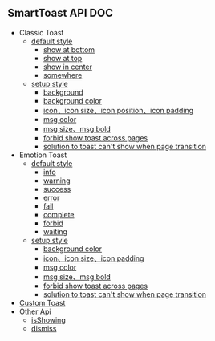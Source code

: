 ## SmartToast API DOC
* Classic Toast
  * [default style](https://github.com/zhiqiang-series/smart-show/wiki/ClassicToast)
    * [show at bottom](https://github.com/zhiqiang-series/smart-show/wiki/ClassicToast#%E5%BA%95%E9%83%A8%E6%98%BE%E7%A4%BA)
    * [show at top](https://github.com/zhiqiang-series/smart-show/wiki/ClassicToast#%E9%A1%B6%E9%83%A8%E6%98%BE%E7%A4%BA)
    * [show in center](https://github.com/zhiqiang-series/smart-show/wiki/ClassicToast#%E5%B1%85%E4%B8%AD%E6%98%BE%E7%A4%BA)
    * [somewhere](https://github.com/zhiqiang-series/smart-show/wiki/ClassicToast#%E4%BB%BB%E6%84%8F%E4%BD%8D%E7%BD%AE%E6%98%BE%E7%A4%BA)
  * [setup style](https://github.com/zhiqiang-series/smart-show/wiki/SetupClassicToast)
    * [background](https://github.com/zhiqiang-series/smart-show/wiki/SetupClassicToast#%E8%AE%BE%E7%BD%AE%E8%83%8C%E6%99%AF)
    * [background color](https://github.com/zhiqiang-series/smart-show/wiki/SetupClassicToast#%E8%AE%BE%E7%BD%AE%E8%83%8C%E6%99%AF%E9%A2%9C%E8%89%B2)
    * [icon、icon size、icon position、icon padding](https://github.com/zhiqiang-series/smart-show/wiki/SetupClassicToast#%E8%AE%BE%E7%BD%AEicon%E5%8F%8A%E5%85%B6%E4%BD%8D%E7%BD%AE%E5%A4%A7%E5%B0%8F%E9%97%B4%E8%B7%9D)
    * [msg color](https://github.com/zhiqiang-series/smart-show/wiki/SetupClassicToast#%E8%AE%BE%E7%BD%AE%E6%96%87%E6%9C%AC%E9%A2%9C%E8%89%B2)
    * [msg size、msg bold](https://github.com/zhiqiang-series/smart-show/wiki/SetupClassicToast#%E8%AE%BE%E7%BD%AE%E6%96%87%E6%9C%AC%E5%A4%A7%E5%B0%8F%E7%B2%97%E7%BB%86)
    * [forbid show toast across pages](https://github.com/zhiqiang-series/smart-show/wiki/SetupClassicToast#%E7%A6%81%E6%AD%A2%E8%B7%A8%E9%A1%B5%E9%9D%A2%E6%98%BE%E7%A4%BAtoast)
    * [solution to toast can't show when page transition](https://github.com/zhiqiang-series/smart-show/wiki/SetupClassicToast#%E9%A1%B5%E9%9D%A2%E8%B7%B3%E8%BD%AC%E7%9A%84%E5%90%8C%E6%97%B6%E6%98%BE%E7%A4%BAtoast%E5%B8%B8%E5%B8%B8%E6%97%A0%E6%B3%95%E6%98%BE%E7%A4%BA%E9%97%AE%E9%A2%98)
* Emotion Toast
  * [default style](https://github.com/the-pig-of-jungle/smart-show/wiki/EmotionToast)
    * [info](https://github.com/the-pig-of-jungle/smart-show/wiki/EmotionToast#info)
    * [warning](https://github.com/the-pig-of-jungle/smart-show/wiki/EmotionToast#warning)
    * [success](https://github.com/the-pig-of-jungle/smart-show/wiki/EmotionToast#success)
    * [error](https://github.com/the-pig-of-jungle/smart-show/wiki/EmotionToast#error)
    * [fail](https://github.com/the-pig-of-jungle/smart-show/wiki/EmotionToast#fail)
    * [complete](https://github.com/the-pig-of-jungle/smart-show/wiki/EmotionToast#complete)
    * [forbid](https://github.com/the-pig-of-jungle/smart-show/wiki/EmotionToast#forbid)
    * [waiting](https://github.com/the-pig-of-jungle/smart-show/wiki/EmotionToast#waiting)
  * [setup style](https://github.com/the-pig-of-jungle/smart-show/wiki/SetupEmotionToast)
    * [background color](https://github.com/zhiqiang-series/smart-show/wiki/SetupEmotionToast#%E8%AE%BE%E7%BD%AE%E8%83%8C%E6%99%AF%E9%A2%9C%E8%89%B2)
    * [icon、icon size、icon padding](https://github.com/zhiqiang-series/smart-show/wiki/SetupEmotionToast#%E8%AE%BE%E7%BD%AE%E8%87%AA%E5%AE%9A%E4%B9%89%E5%9B%BE%E6%A0%87%E5%8F%8A%E5%85%B6%E5%A4%A7%E5%B0%8F%E9%97%B4%E8%B7%9D)
    * [msg color](https://github.com/zhiqiang-series/smart-show/wiki/SetupEmotionToast#%E8%AE%BE%E7%BD%AE%E6%96%87%E6%9C%AC%E9%A2%9C%E8%89%B2)
    * [msg size、msg bold](https://github.com/zhiqiang-series/smart-show/wiki/SetupEmotionToast#%E8%AE%BE%E7%BD%AE%E6%9C%AC%E6%96%87%E5%A4%A7%E5%B0%8F%E5%8F%8A%E7%B2%97%E7%BB%86)
    * [forbid show toast across pages](https://github.com/zhiqiang-series/smart-show/wiki/SetupEmotionToast#%E7%A6%81%E6%AD%A2%E8%B7%A8%E9%A1%B5%E9%9D%A2%E6%98%BE%E7%A4%BAtoast)
    * [solution to toast can't show when page transition](https://github.com/zhiqiang-series/smart-show/wiki/SetupEmotionToast#%E9%A1%B5%E9%9D%A2%E8%B7%B3%E8%BD%AC%E7%9A%84%E5%90%8C%E6%97%B6%E6%98%BE%E7%A4%BAtoast%E5%B8%B8%E5%B8%B8%E6%97%A0%E6%B3%95%E6%98%BE%E7%A4%BA%E9%97%AE%E9%A2%98)
* [Custom Toast](https://github.com/the-pig-of-jungle/smart-show/wiki/CustomToast)
* [Other Api](https://github.com/the-pig-of-jungle/smart-show/wiki/SmartToastOtherApi)
  * [isShowing](https://github.com/the-pig-of-jungle/smart-show/wiki/SmartToastOtherApi#当前是否有Toast在显示
)
  * [dismiss](https://github.com/the-pig-of-jungle/smart-show/wiki/SmartToastOtherApi#隐藏当前显示的Toast)

